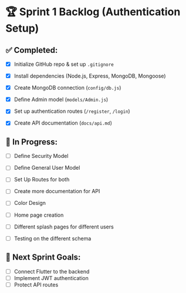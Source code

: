# 🏆 Sprint 1 Backlog (Authentication Setup)

## ✅ Completed:
- [x] Initialize GitHub repo & set up `.gitignore`
- [x] Install dependencies (Node.js, Express, MongoDB, Mongoose)
- [x] Create MongoDB connection (`config/db.js`)
- [x] Define Admin model (`models/Admin.js`)
- [x] Set up authentication routes (`/register`, `/login`)
- [x] Create API documentation (`docs/api.md`)


## 🔄 In Progress:
- [ ] Define Security Model
- [ ] Define General User Model
- [ ] Set Up Routes for both
- [ ] Create more documentation for API
- [ ] Color Design
- [ ] Home page creation
- [ ] Different splash pages for different users
- [ ] Testing on the different schema



## 🚀 Next Sprint Goals:
- [ ] Connect Flutter to the backend
- [ ] Implement JWT authentication
- [ ] Protect API routes